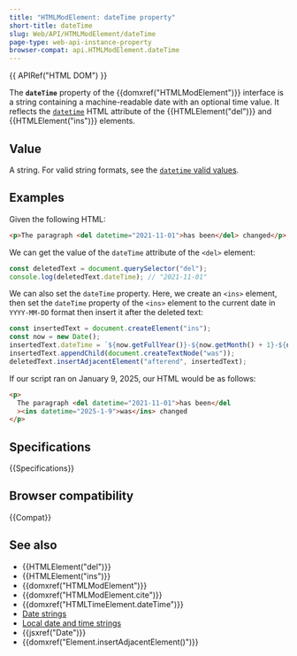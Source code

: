 ```yaml
---
title: "HTMLModElement: dateTime property"
short-title: dateTime
slug: Web/API/HTMLModElement/dateTime
page-type: web-api-instance-property
browser-compat: api.HTMLModElement.dateTime
---
```


{{ APIRef("HTML DOM") }}

The **`dateTime`** property of the {{domxref("HTMLModElement")}} interface is a string containing a machine-readable date with an optional time value. It reflects the [`datetime`](/en-US/docs/Web/HTML/Reference/Element/time#datetime) HTML attribute of the {{HTMLElement("del")}} and {{HTMLElement("ins")}} elements.

## Value

A string. For valid string formats, see the [`datetime` valid values](/en-US/docs/Web/HTML/Reference/Element/time#valid_datetime_values).

## Examples

Given the following HTML:

```html
<p>The paragraph <del datetime="2021-11-01">has been</del> changed</p>
```

We can get the value of the `dateTime` attribute of the `<del>` element:

```js
const deletedText = document.querySelector("del");
console.log(deletedText.dateTime); // "2021-11-01"
```

We can also set the `dateTime` property. Here, we create an `<ins>` element, then set the `dateTime` property of the `<ins>` element to the current date in `YYYY-MM-DD` format then insert it after the deleted text:

```js
const insertedText = document.createElement("ins");
const now = new Date();
insertedText.dateTime = `${now.getFullYear()}-${now.getMonth() + 1}-${now.getDate()}`;
insertedText.appendChild(document.createTextNode("was"));
deletedText.insertAdjacentElement("afterend", insertedText);
```

If our script ran on January 9, 2025, our HTML would be as follows:

```html
<p>
  The paragraph <del datetime="2021-11-01">has been</del
  ><ins datetime="2025-1-9">was</ins> changed
</p>
```

## Specifications

{{Specifications}}

## Browser compatibility

{{Compat}}

## See also

- {{HTMLElement("del")}}
- {{HTMLElement("ins")}}
- {{domxref("HTMLModElement")}}
- {{domxref("HTMLModElement.cite")}}
- {{domxref("HTMLTimeElement.dateTime")}}
- [Date strings](/en-US/docs/Web/HTML/Guides/Date_and_time_formats#date_strings)
- [Local date and time strings](/en-US/docs/Web/HTML/Guides/Date_and_time_formats#local_date_and_time_strings)
- {{jsxref("Date")}}
- {{domxref("Element.insertAdjacentElement()")}}
